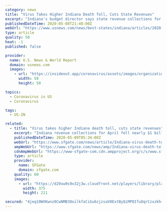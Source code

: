 ```yaml
---
category: news
title: "Virus Takes Higher Indiana Death Toll, Cuts State Revenues"
excerpt: "Indiana's budget director says state revenue collections for April fell nearly $1 billion short of projections amid the economic downturn brought on by the coronavirus outbreak."
publishedDateTime: 2020-05-08T21:48:00Z
webUrl: "https://www.usnews.com/news/best-states/indiana/articles/2020-05-08/indiana-virus-death-toll-climbs-by-152-to-more-than-1-500"
type: article
quality: 50
heat: -1
published: false

provider:
  name: U.S. News & World Report
  domain: usnews.com
  images:
    - url: "https://insideout.app/coronavirus/assets/images/organizations/usnews.com-50x50.jpg"
      width: 50
      height: 50

topics:
  - Coronavirus in US
  - Coronavirus

tags:
  - US-IN

related:
  - title: "Virus takes higher Indiana death toll, cuts state revenues"
    excerpt: "Indiana revenue collections for April fell nearly $1 billion short of projections, and the state will soon reduce spending further to cope with the economic downturn brought on by the coronavirus outbreak,"
    publishedDateTime: 2020-05-09T05:34:00Z
    webUrl: "https://www.sfgate.com/news/article/Indiana-virus-death-toll-climbs-by-152-to-more-15256950.php"
    ampWebUrl: "https://www.sfgate.com/news/amp/Indiana-virus-death-toll-climbs-by-152-to-more-15256950.php"
    cdnAmpWebUrl: "https://www-sfgate-com.cdn.ampproject.org/c/s/www.sfgate.com/news/amp/Indiana-virus-death-toll-climbs-by-152-to-more-15256950.php"
    type: article
    provider:
      name: SFGate
      domain: sfgate.com
    quality: 60
    images:
      - url: "https://d29xw9s9x32j3w.cloudfront.net/players/library/placeholder.png"
        width: 375
        height: 211

secured: "4jeq10WXKwnz0CwNMB3OoilkfaCiGu6zjzsaV0ExtByQiMP8IfuOqrCzxzkh+7ayfPkzXSGAKzR2bxy6zmASZTWUBD7RvPIjslI7u3pdG9GBzovOJVzhRXFggRlI30QRucLPWfYZz7iDyGnK+pwUV4kpouV9smxA5Q9+gIbGTEZ8r80AbXT3kHYfS5aR9hYPAz3Apdfn1XdijOrDaaVAMeInF3JC76b4tdGGaW1jkfGPnrqNzyFvuc22YSI/EZO3LyVREHHqWv3RqHtsTOuozsdMHKTUIwQVhMWQV6H0jW7KvmPgmIVqQ2KFmHPFnWw3IaLjtNMqIlcPlpLv5FdClghQm41KmVkoDaBVgmZo8JDbn44LRwOi0mWKI9MyFrrhXXVQZ6v3BKUP8I2TDhAX4r8fGWc6pVQUC+4s8CtjPyHyaIfpl34pXz2LaFMOwLjPxnppUYBFcmO6t8TF+v6ZP0luz6m7Cuj8aWAisdFDYUI=;kbxbFUHy8cW8bJc46Qkm0A=="
---
```


